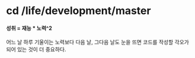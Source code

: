 # cd /life/development/master
#### 성취 = 재능 * 노력^2  
어느 날 하루 기울이는 노력보다 다음 날, 그다음 날도 눈을 뜨면 코드를 작성할 각오가 되어 있는 것이 더 중요하다.  

[repository]: https://github.com/rundocs/jekyll-rtd-theme
[rubygem]: https://rubygems.org/gems/jekyll-rtd-theme
[cdn]: https://cdn.jsdelivr.net/gh/rundocs/jekyll-rtd-theme/
[codefactor]: https://www.codefactor.io/repository/github/rundocs/jekyll-rtd-theme
[gitter]: https://gitter.im/rundocs/jekyll-rtd-theme?utm_source=badge&utm_medium=badge&utm_campaign=pr-badge&utm_content=badge
